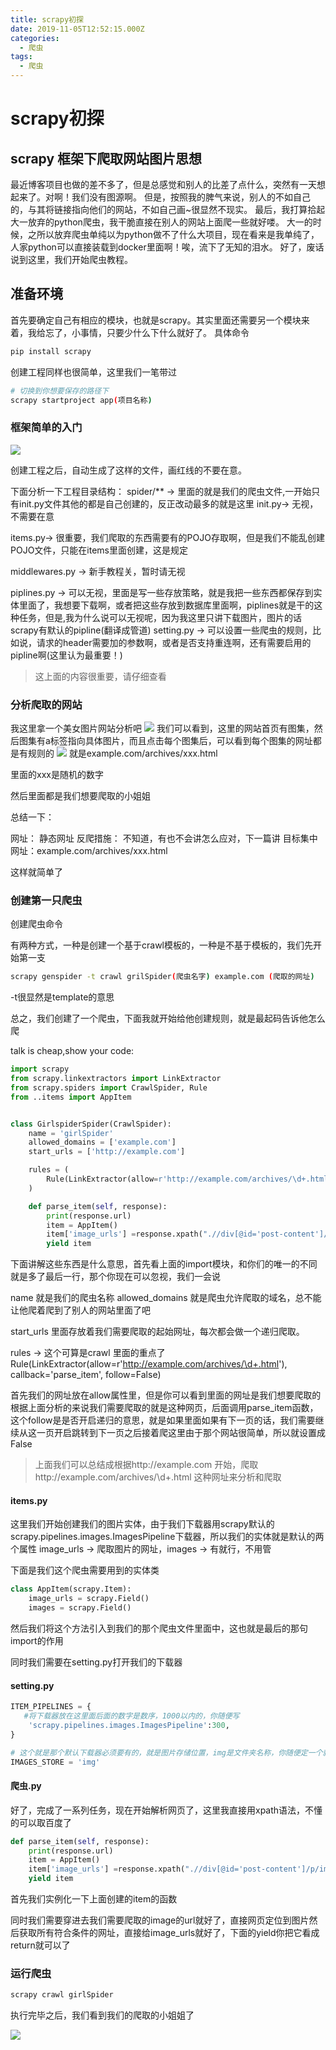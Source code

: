 ```yaml
---
title: scrapy初探
date: 2019-11-05T12:52:15.000Z
categories:
  - 爬虫
tags:
  - 爬虫
---
```


# scrapy初探

## scrapy 框架下爬取网站图片思想

最近博客项目也做的差不多了，但是总感觉和别人的比差了点什么，突然有一天想起来了。对啊！我们没有图源啊。 但是，按照我的脾气来说，别人的不如自己的，与其将链接指向他们的网站，不如自己画\~很显然不现实。 最后，我打算拾起大一放弃的python爬虫，我干脆直接在别人的网站上面爬一些就好喽。 大一的时候，之所以放弃爬虫单纯以为python做不了什么大项目，现在看来是我单纯了，人家python可以直接装载到docker里面啊！唉，流下了无知的泪水。 好了，废话说到这里，我们开始爬虫教程。

## 准备环境

首先要确定自己有相应的模块，也就是scrapy。其实里面还需要另一个模块来着，我给忘了，小事情，只要少什么下什么就好了。 具体命令

```bash
pip install scrapy
```

创建工程同样也很简单，这里我们一笔带过

```bash
# 切换到你想要保存的路径下
scrapy startproject app(项目名称)
```

### 框架简单的入门

![](https://s2.ax1x.com/2019/11/05/MpG64H.png)

创建工程之后，自动生成了这样的文件，画红线的不要在意。

下面分析一下工程目录结构： spider/\*\* -> 里面的就是我们的爬虫文件,一开始只有init.py文件其他的都是自己创建的，反正改动最多的就是这里 init.py-> 无视，不需要在意

items.py-> 很重要，我们爬取的东西需要有的POJO存取啊，但是我们不能乱创建POJO文件，只能在items里面创建，这是规定

middlewares.py -> 新手教程关，暂时请无视

piplines.py -> 可以无视，里面是写一些存放策略，就是我把一些东西都保存到实体里面了，我想要下载啊，或者把这些存放到数据库里面啊，piplines就是干的这种任务，但是,我为什么说可以无视呢，因为我这里只讲下载图片，图片的话scrapy有默认的pipline(翻译成管道) setting.py -> 可以设置一些爬虫的规则，比如说，请求的header需要加的参数啊，或者是否支持重连啊，还有需要启用的pipline啊(这里认为最重要！)

> 这上面的内容很重要，请仔细查看

### 分析爬取的网站

我这里拿一个美女图片网站分析吧 ![](https://s2.ax1x.com/2019/11/05/MpUPw6.png) 我们可以看到，这里的网站首页有图集，然后图集有a标签指向具体图片，而且点击每个图集后，可以看到每个图集的网址都是有规则的 ![](https://s2.ax1x.com/2019/11/05/MpUDtU.png) 就是example.com/archives/xxx.html

里面的xxx是随机的数字

然后里面都是我们想要爬取的小姐姐

总结一下：

网址： 静态网址 反爬措施： 不知道，有也不会讲怎么应对，下一篇讲 目标集中网址：example.com/archives/xxx.html

这样就简单了

### 创建第一只爬虫

创建爬虫命令

有两种方式，一种是创建一个基于crawl模板的，一种是不基于模板的，我们先开始第一支

```bash
scrapy genspider -t crawl grilSpider(爬虫名字) example.com (爬取的网址)
```

\-t很显然是template的意思

总之，我们创建了一个爬虫，下面我就开始给他创建规则，就是最起码告诉他怎么爬

talk is cheap,show your code:

```python
import scrapy
from scrapy.linkextractors import LinkExtractor
from scrapy.spiders import CrawlSpider, Rule
from ..items import AppItem


class GirlspiderSpider(CrawlSpider):
    name = 'girlSpider'
    allowed_domains = ['example.com']
    start_urls = ['http://example.com']

    rules = (
        Rule(LinkExtractor(allow=r'http://example.com/archives/\d+.html'), callback='parse_item', follow=False),
    )

    def parse_item(self, response):
        print(response.url)
        item = AppItem()
        item['image_urls'] =response.xpath(".//div[@id='post-content']/p/img/@src").extract()
        yield item
```

下面讲解这些东西是什么意思，首先看上面的import模块，和你们的唯一的不同就是多了最后一行，那个你现在可以忽视，我们一会说

name 就是我们的爬虫名称 allowed\_domains 就是爬虫允许爬取的域名，总不能让他爬着爬到了别人的网站里面了吧

start\_urls 里面存放着我们需要爬取的起始网址，每次都会做一个递归爬取。

rules -> 这个可算是crawl 里面的重点了 Rule(LinkExtractor(allow=r'http://example.com/archives/\d+.html'), callback='parse\_item', follow=False)

首先我们的网址放在allow属性里，但是你可以看到里面的网址是我们想要爬取的 根据上面分析的来说我们需要爬取的就是这种网页，后面调用parse\_item函数，这个follow是是否开启递归的意思，就是如果里面如果有下一页的话，我们需要继续从这一页开启跳转到下一页之后接着爬这里由于那个网站很简单，所以就设置成False

> 上面我们可以总结成根据http://example.com 开始，爬取http://example.com/archives/\d+.html 这种网址来分析和爬取

#### items.py

这里我们开始创建我们的图片实体，由于我们下载器用scrapy默认的 scrapy.pipelines.images.ImagesPipeline下载器，所以我们的实体就是默认的两个属性 image\_urls -> 爬取图片的网址，images -> 有就行，不用管

下面是我们这个爬虫需要用到的实体类

```python
class AppItem(scrapy.Item):
    image_urls = scrapy.Field()
    images = scrapy.Field()
```

然后我们将这个方法引入到我们的那个爬虫文件里面中，这也就是最后的那句import的作用

同时我们需要在setting.py打开我们的下载器

#### setting.py

```python
ITEM_PIPELINES = {
   #将下载器放在这里面后面的数字是数序，1000以内的，你随便写
    'scrapy.pipelines.images.ImagesPipeline':300,
}

# 这个就是那个默认下载器必须要有的，就是图片存储位置，img是文件夹名称，你随便定一个就好
IMAGES_STORE = 'img'
```

#### 爬虫.py

好了，完成了一系列任务，现在开始解析网页了，这里我直接用xpath语法，不懂的可以取百度了

```python
def parse_item(self, response):
    print(response.url)
    item = AppItem()
    item['image_urls'] =response.xpath(".//div[@id='post-content']/p/img/@src").getall()
    yield item
```

首先我们实例化一下上面创建的item的函数

同时我们需要穿进去我们需要爬取的image的url就好了，直接网页定位到图片然后获取所有符合条件的网址，直接给image\_urls就好了，下面的yield你把它看成return就可以了

### 运行爬虫

```bash
scrapy crawl girlSpider
```

执行完毕之后，我们看到我们的爬取的小姐姐了

![](https://s2.ax1x.com/2019/11/05/Mpw73F.png)
